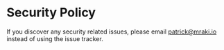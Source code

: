 # Security Policy

If you discover any security related issues, please email patrick@mraki.io instead of using the issue tracker.

